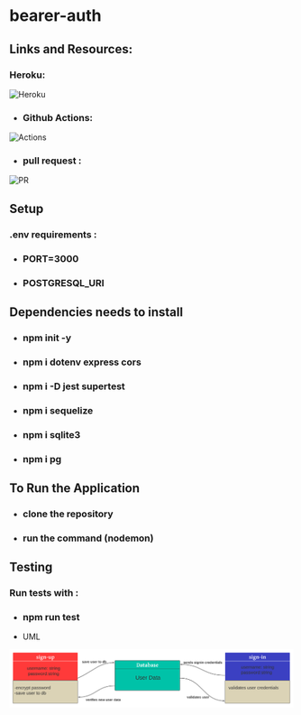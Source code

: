 # bearer-auth



## Links and Resources:
 ### Heroku:

![Heroku](https://bearerau.herokuapp.com/)

* ### Github Actions:

![Actions](https://github.com/saleem-ux/bearer-auth/actions)


* ### pull request :

![PR](https://github.com/saleem-ux/bearer-auth/pull/2)


## Setup 
### .env requirements :
* ### PORT=3000
* ### POSTGRESQL_URI



## Dependencies needs to install
* ### npm init -y
* ### npm i dotenv express cors 
* ### npm i -D jest supertest 
* ### npm i sequelize 
* ### npm i sqlite3
* ### npm i pg

## To Run the Application
* ### clone the repository
* ### run the command (nodemon)

 ## Testing

### Run tests with :
 * ### npm run test

* UML

![image](./image/lab07.png)
